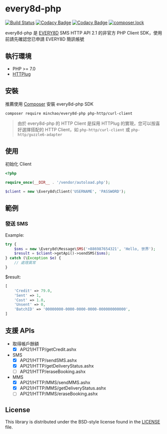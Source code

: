 # every8d-php

[![Build Status](https://travis-ci.org/minchao/every8d-php.svg?branch=master)](https://travis-ci.org/minchao/every8d-php)
[![Codacy Badge](https://api.codacy.com/project/badge/Grade/95646cba27e7495d94f364546142d0fc)](https://www.codacy.com/app/minchao/every8d-php?utm_source=github.com&amp;utm_medium=referral&amp;utm_content=minchao/every8d-php&amp;utm_campaign=Badge_Grade)
[![Codacy Badge](https://api.codacy.com/project/badge/Coverage/95646cba27e7495d94f364546142d0fc)](https://www.codacy.com/app/minchao/every8d-php?utm_source=github.com&amp;utm_medium=referral&amp;utm_content=minchao/every8d-php&amp;utm_campaign=Badge_Coverage)
[![composer.lock](https://poser.pugx.org/minchao/every8d-php/composerlock)](https://packagist.org/packages/minchao/every8d-php)

every8d-php 是 [EVERY8D](http://global.every8d.com.tw/) SMS HTTP API 2.1 的非官方 PHP Client SDK，使用前請先確認您已申請 EVERY8D 簡訊帳號

## 執行環境

* PHP >= 7.0
* [HTTPlug](http://docs.php-http.org/)

## 安裝

推薦使用 [Composer](https://getcomposer.org/) 安裝 every8d-php SDK

```
composer require minchao/every8d-php php-http/curl-client
```

> 由於 every8d-php 的 HTTP Client 是採用 HTTPlug 的實現，您可以按喜好選擇搭配的 HTTP Client，如 `php-http/curl-client` 或 `php-http/guzzle6-adapter`

## 使用

初始化 Client

```php
<?php

require_once(__DIR__ . '/vendor/autoload.php');

$client = new \Every8d\Client('USERNAME', 'PASSWORD');
```

## 範例

### 發送 SMS

Example:

```php
try {
    $sms = new \Every8d\Message\SMS('+886987654321', 'Hello, 世界');
    $result = $client->getApi()->sendSMS($sms);
} catch (\Exception $e) {
    // 處理異常
}
```

$result:

```php
[
    'Credit' => 79.0,
    'Sent' => 1,
    'Cost' => 1.0,
    'Unsent' => 0,
    'BatchID' => '00000000-0000-0000-0000-000000000000',
]
```

## 支援 APIs

- 取得帳戶餘額
  - [x] API21/HTTP/getCredit.ashx
- SMS
  - [x] API21/HTTP/sendSMS.ashx
  - [x] API21/HTTP/getDeliveryStatus.ashx
  - [ ] API21/HTTP/eraseBooking.ashx
- MMS
  - [x] API21/HTTP/MMS/sendMMS.ashx
  - [x] API21/HTTP/MMS/getDeliveryStatus.ashx
  - [ ] API21/HTTP/MMS/eraseBooking.ashx

## License

This library is distributed under the BSD-style license found in the [LICENSE](./LICENSE) file.
